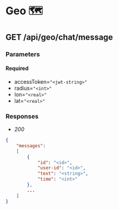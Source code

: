 # Geo 🗺

## GET /api/geo/chat/message

### Parameters
#### Required
- accessToken=`"<jwt-string>"`
- radius=`"<int>"`
- lon=`"<real>"`
- lat=`"<real>"`

### Responses
- *200*
```json
{
    "messages": 
    [
        {
            "id": "<id>",
            "user-id": "<id>",
            "text": "<string>",
            "time": "<int>"
        },
        ...
    ]
}
```